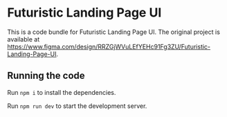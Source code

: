 
  # Futuristic Landing Page UI

  This is a code bundle for Futuristic Landing Page UI. The original project is available at https://www.figma.com/design/RRZGjWVuLEfYEHc91Fg3ZU/Futuristic-Landing-Page-UI.

  ## Running the code

  Run `npm i` to install the dependencies.

  Run `npm run dev` to start the development server.
  